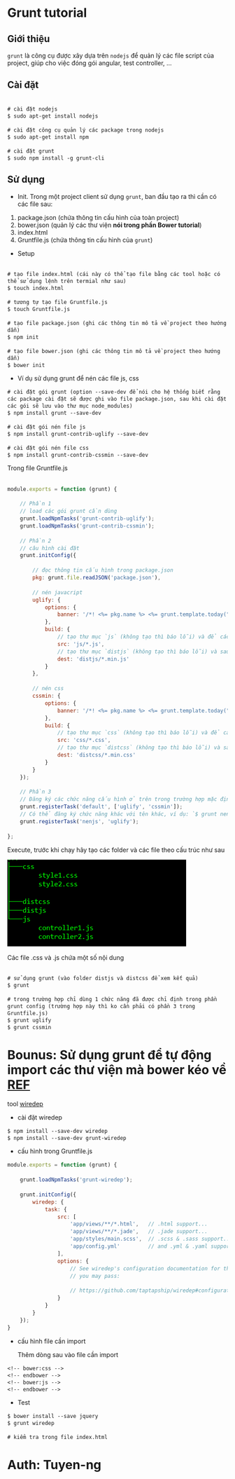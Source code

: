 # Grunt tutorial

## Giới thiệu
`grunt` là công cụ được xây dựa trên `nodejs` để quản lý các file script của project, giúp cho việc đóng gói angular, test controller, ...

## Cài đặt

```shell

# cài đặt nodejs
$ sudo apt-get install nodejs

# cài đặt công cụ quản lý các package trong nodejs
$ sudo apt-get install npm

# cài đặt grunt
$ sudo npm install -g grunt-cli
```

## Sử dụng
* Init. Trong một project client sử dụng `grunt`, ban đầu tạo ra thì cần có các file sau: 

1. package.json (chứa thông tin cấu hình của toàn project)
2. bower.json (quản lý các thư viện **nói trong phần Bower tutorial**)
3. index.html
4. Gruntfile.js (chứa thông tin cấu hình của `grunt`)

* Setup
```shell

# tạo file index.html (cái này có thể tạo file bằng các tool hoặc có thể sử dụng lệnh trên termial như sau)
$ touch index.html

# tương tự tạo file Gruntfile.js
$ touch Gruntfile.js

# tạo file package.json (ghi các thông tin mô tả về project theo hướng dẫn)
$ npm init

# tạo file bower.json (ghi các thông tin mô tả về project theo hướng dẫn)
$ bower init
```

* Ví dụ sử dụng grunt để nén các file js, css

```shell
# cài đặt gói grunt (option --save-dev để nói cho hệ thống biết rằng các package cài đặt sẽ được ghi vào file package.json, sau khi cài đặt các gói sẽ lưu vào thư mục node_modules)
$ npm install grunt --save-dev

# cài đặt gói nén file js
$ npm install grunt-contrib-uglify --save-dev

# cài đặt gói nén file css
$ npm install grunt-contrib-cssmin --save-dev
```

Trong file Gruntfile.js

```js

module.exports = function (grunt) {

	// Phần 1 
	// load các gói grunt cần dùng
	grunt.loadNpmTasks('grunt-contrib-uglify');
	grunt.loadNpmTasks('grunt-contrib-cssmin');

	// Phần 2
    // câu hình cài đặt
	grunt.initConfig({ 

		// đọc thông tin cấu hình trong package.json
	    pkg: grunt.file.readJSON('package.json'),

	    // nén javacript
	    uglify: {
			options: {
				banner: '/*! <%= pkg.name %> <%= grunt.template.today("yyyy-mm-dd") %> */\n'
			},
			build: {
				// tạo thư mục `js` (không tạo thì báo lỗi) và để các file .js vào trong đó
				src: 'js/*.js',
				// tạo thư mục `distjs` (không tạo thì báo lỗi) và sau khi build thì các file .js đã nén sẽ để vào trong thư mục này
				dest: 'distjs/*.min.js'
			}
		},

		// nén css
		cssmin: {
			options: {
				banner: '/*! <%= pkg.name %> <%= grunt.template.today("yyyy-mm-dd") %> */\n'
			},
			build: {
				// tạo thư mục `css` (không tạo thì báo lỗi) và để các file .css vào trong đó
				src: 'css/*.css',
				// tạo thư mục `distcss` (không tạo thì báo lỗi) và sau khi build thì các file .css đã nén sẽ để vào trong thư mục này
				dest: 'distcss/*.min.css'
			}
		}
	});

	// Phần 3
	// Đăng ký các chức năng cấu hình ở trên trong trường hợp mặc định khi chạy mỗi lệnh `$ grunt`
	grunt.registerTask('default', ['uglify', 'cssmin']);
	// Có thể đăng ký chức năng khác với tên khác, ví dụ: `$ grunt nenjs`
	grunt.registerTask('nenjs', 'uglify');
 
};
```

Execute, trước khi chạy hãy tạo các folder và các file theo cấu trúc như sau

![grunt create init](/images/grunt_create_init.png)

Các file .css và .js chứa một số nội dung


```shell

# sử dụng grunt (vào folder distjs và distcss để xem kết quả)
$ grunt

# trong trường hợp chỉ dùng 1 chức năng đã được chỉ định trong phần grunt config (trường hợp này thì ko cần phải có phần 3 trong Gruntfile.js)
$ grunt uglify
$ grunt cssmin
```

# Bounus: Sử dụng grunt để tự động import các thư viện mà bower kéo về [REF](https://github.com/stephenplusplus/grunt-wiredep)

tool [wiredep](https://github.com/taptapship/wiredep)

* cài đặt wiredep

```shell
$ npm install --save-dev wiredep
$ npm install --save-dev grunt-wiredep
```

* cấu hình trong Gruntfile.js

```javascript
module.exports = function (grunt) {

	grunt.loadNpmTasks('grunt-wiredep');

	grunt.initConfig({ 
		wiredep: {
			task: {
				src: [
					'app/views/**/*.html',   // .html support...
					'app/views/**/*.jade',   // .jade support...
					'app/styles/main.scss',  // .scss & .sass support...
					'app/config.yml'         // and .yml & .yaml support out of the box!
				],
				options: {
					// See wiredep's configuration documentation for the options
					// you may pass:

					// https://github.com/taptapship/wiredep#configuration
				}
			}
		}
	});
}
```

* cấu hình file cần import

  Thêm dòng sau vào file cần import
```shell
<!-- bower:css -->
<!-- endbower -->
<!-- bower:js -->
<!-- endbower -->
```

* Test

```shell
$ bower install --save jquery
$ grunt wiredep

# kiểm tra trong file index.html
```

# Auth: Tuyen-ng
